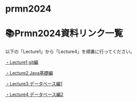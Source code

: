 # prmn2024

# 📚Prmn2024資料リンク一覧

以下の「Lecture1」から「Lecture4」を順番に行ってください。

[・Lecture1 git編](Lecture/Lecture1.md)

[・Lecture2 Java基礎編](Lecture/lecture2.md)

[・Lecture3 データベース編1](Lecture/lecture3.md)

[・Lecture4 データベース編2](Lecture/lecture4.md)

